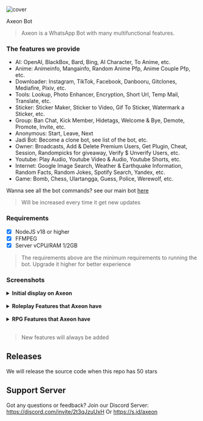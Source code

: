 ![cover](https://telegra.ph/file/d89f6e02039aad779d792.jpg)

Axeon Bot
> Axeon is a WhatsApp Bot with many multifunctional features.

### The features we provide
- AI: OpenAI, BlackBox, Bard, Bing, AI Character, To Anime, etc.
- Anime: Animeinfo, Mangainfo, Random Anime Pfp, Anime Couple Pfp, etc.
- Downloader: Instagram, TikTok, Facebook, Danbooru, Gitclones, Mediafire, Pixiv, etc.
- Tools: Lookup, Photo Enhancer, Encryption, Short Url, Temp Mail, Translate, etc.
- Sticker: Sticker Maker, Sticker to Video, Gif To Sticker, Watermark a Sticker, etc.
- Group: Ban Chat, Kick Member, Hidetags, Welcome & Bye, Demote, Promote, Invite, etc.
- Anonymous: Start, Leave, Next
- Jadi Bot: Become a clone bot, see list of the bot, etc.
- Owner: Broadcasts, Add & Delete Premium Users, Get Plugin, Cheat, Session, Randompicks for giveaway, Verify $ Unverify Users, etc.
- Youtube: Play Audio, Youtube Video & Audio, Youtube Shorts, etc.
- Internet: Google Image Search, Weather & Earthquake Information, Random Facts, Random Jokes, Spotify Search, Yandex, etc.
- Game: Bomb, Chess, Ulartangga, Guess, Police, Werewolf, etc.

Wanna see all the bot commands? see our main bot [here](https://wa.me/6285651003095)
> Will be increased every time it get new updates

### Requirements

- [x] NodeJS v18 or higher
- [x] FFMPEG
- [x] Server vCPU/RAM 1/2GB

> The requirements above are the minimum requirements to running the bot. Upgrade it higher for better experience

### Screenshots
<details>
<summary><b>Initial display on Axeon</b></summary>
  
| Thumbnail Menu                              |
|-----------------------------------|
| ![sticker](https://telegra.ph/file/e150214137e37f807a5ee.png) |

</details>
<br>

<details>
<summary><b>Roleplay Features that Axeon have</b></summary>
  
| Roleplay                              |
|-----------------------------------|
| ![sticker](https://telegra.ph/file/1a7dfa7037d05f3314e8e.png) |

</details>
<br>

<details>
<summary><b>RPG Features that Axeon have</b></summary>
  
| RPG                              |
|-----------------------------------|
| ![sticker](https://telegra.ph/file/4408c38a08cecd581e806.png) |

</details>
<br>

> New features will always be added

## Releases
We will release the source code when this repo has 50 stars

## Support Server
Got any questions or feedback? Join our Discord Server: https://discord.com/invite/2t3qJzuUxH Or https://s.id/axeon
